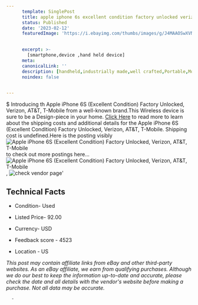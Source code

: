 ```yaml
---
      template: SinglePost
      title: apple iphone 6s excellent condition factory unlocked verizon at t t mobile
      status: Published
      date: '2023-02-12'
      featuredImage: 'https://i.ebayimg.com/thumbs/images/g/J4MAAOSwXVNhRNz2/s-l225.jpg'
       

      excerpt: >-
        [smartphone,device ,hand held device]
      meta:
      canonicalLink: ''
      description: [handheld,industrially made,well crafted,Portable,Mobile,Compact,Convenient,Lightweight,Maneuverable,Man-portable,Miniature,Carriable,Hand-held,Light,Holdable,Transportable,Mobile device,Pocket-sized,On-the-go,Wireless,Cordless,Compact size,Convenient size, smartphone,device ,hand held device]
      noindex: false
      

---
```

$
      Introducing th Apple iPhone 6S (Excellent Condition) Factory Unlocked, Verizon, AT&T, T-Mobile from a well-known brand.This Wireless device  is sure to be a Design-piece in your home. [Click Here](https://www.ebay.com/itm/114996232299?hash=item1ac64f406b%3Ag%3AJ4MAAOSwXVNhRNz2&mkevt=1&mkcid=1&mkrid=711-53200-19255-0&campid=%253CePNCampaignId%253E&customid=%253CreferenceId%253E&toolid=10049) to read more to learn about the shipping costs and additional details for the Apple iPhone 6S (Excellent Condition) Factory Unlocked, Verizon, AT&T, T-Mobile. Shipping cost is undefined.Here is the posting visibly ![Apple iPhone 6S (Excellent Condition) Factory Unlocked, Verizon, AT&T, T-Mobile](https://i.ebayimg.com/thumbs/images/g/J4MAAOSwXVNhRNz2/s-l225.jpg) to check out more postings here... ![Apple iPhone 6S (Excellent Condition) Factory Unlocked, Verizon, AT&T, T-Mobile](https://i.ebayimg.com/images/g/J4MAAOSwXVNhRNz2/s-l1200.jpg), ![check vendor page](https://origin-galleryplus.ebayimg.com/ws/web/114996232299_2_0_1/225x225.jpg,https://origin-galleryplus.ebayimg.com/ws/web/114996232299_3_0_1/225x225.jpg,https://origin-galleryplus.ebayimg.com/ws/web/114996232299_4_0_1/225x225.jpg,https://origin-galleryplus.ebayimg.com/ws/web/114996232299_5_0_1/225x225.jpg)'

      

 ## Technical Facts 



     
      

 - Condition- Used 


      

 - Listed Price- 92.00 


      

 - Currency- USD 


      

 - Feedback score - 4523 


      

 - Location - US 


      
      

 *_This post may contain affiliate links from eBay and other third-party websites. As an eBay affiliate, we earn from qualifying purchases. Although we do our best to keep the information up-to-date and accurate, please check the date and all details with the vendor's website before making a purchase. Not all data may be accurate._*




      -
